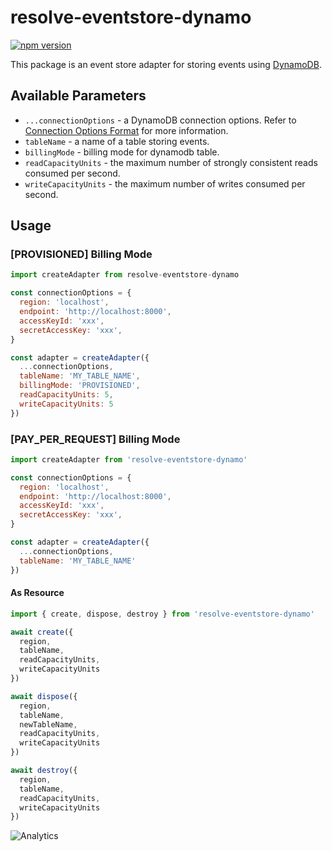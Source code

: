 # **resolve-eventstore-dynamo**
[![npm version](https://badge.fury.io/js/resolve-eventstore-dynamo.svg)](https://badge.fury.io/js/resolve-eventstore-dynamo)

This package is an event store adapter for storing events using [DynamoDB](https://aws.amazon.com/dynamodb/).

## Available Parameters
* `...connectionOptions` - a DynamoDB connection options. Refer to [Connection Options Format](https://docs.aws.amazon.com/AWSJavaScriptSDK/latest/AWS/DynamoDB.html) for more information.
* `tableName` - a name of a table storing events.
* `billingMode` - billing mode for dynamodb table.
* `readCapacityUnits` - the maximum number of strongly consistent reads consumed per second.
* `writeCapacityUnits` - the maximum number of writes consumed per second.
## Usage

### [PROVISIONED] Billing Mode
```js
import createAdapter from resolve-eventstore-dynamo

const connectionOptions = {
  region: 'localhost',
  endpoint: 'http://localhost:8000',
  accessKeyId: 'xxx',
  secretAccessKey: 'xxx',
}

const adapter = createAdapter({
  ...connectionOptions,
  tableName: 'MY_TABLE_NAME',
  billingMode: 'PROVISIONED',
  readCapacityUnits: 5,
  writeCapacityUnits: 5
})
```

### [PAY_PER_REQUEST] Billing Mode
```js
import createAdapter from 'resolve-eventstore-dynamo'

const connectionOptions = {
  region: 'localhost',
  endpoint: 'http://localhost:8000',
  accessKeyId: 'xxx',
  secretAccessKey: 'xxx',
}

const adapter = createAdapter({
  ...connectionOptions,
  tableName: 'MY_TABLE_NAME'
})
```


#### As Resource
```js
import { create, dispose, destroy } from 'resolve-eventstore-dynamo'

await create({ 
  region,
  tableName, 
  readCapacityUnits, 
  writeCapacityUnits 
})

await dispose({ 
  region,
  tableName, 
  newTableName, 
  readCapacityUnits, 
  writeCapacityUnits 
})

await destroy({ 
  region,
  tableName, 
  readCapacityUnits, 
  writeCapacityUnits 
})
```

![Analytics](https://ga-beacon.appspot.com/UA-118635726-1/packages-resolve-eventstore-mongo-readme?pixel)
